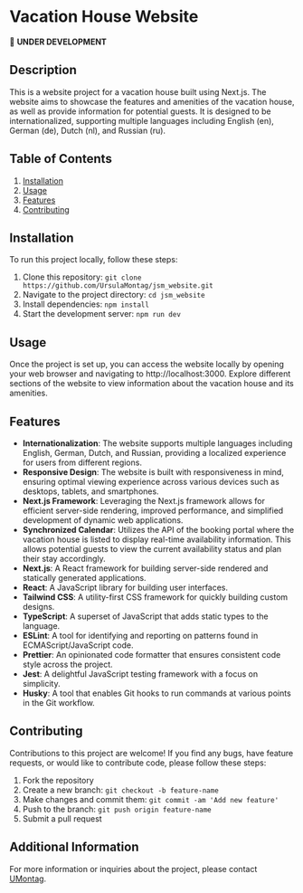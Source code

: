 # Vacation House Website
🔴 **UNDER DEVELOPMENT**

## Description

This is a website project for a vacation house built using Next.js. The website aims to showcase the features and amenities of the vacation house, as well as provide information for potential guests. It is designed to be internationalized, supporting multiple languages including English (en), German (de), Dutch (nl), and Russian (ru).

## Table of Contents

1. [Installation](#installation)
2. [Usage](#usage)
3. [Features](#features)
4. [Contributing](#contributing)

## Installation

To run this project locally, follow these steps:

1. Clone this repository: `git clone https://github.com/UrsulaMontag/jsm_website.git`
2. Navigate to the project directory: `cd jsm_website`
3. Install dependencies: ``npm install``
4. Start the development server: ``npm run dev``

## Usage

Once the project is set up, you can access the website locally by opening your web browser and navigating to http://localhost:3000. Explore different sections of the website to view information about the vacation house and its amenities.

## Features

- **Internationalization**: The website supports multiple languages including English, German, Dutch, and Russian, providing a localized experience for users from different regions.
- **Responsive Design**: The website is built with responsiveness in mind, ensuring optimal viewing experience across various devices such as desktops, tablets, and smartphones.
- **Next.js Framework**: Leveraging the Next.js framework allows for efficient server-side rendering, improved performance, and simplified development of dynamic web applications.
- **Synchronized Calendar**: Utilizes the API of the booking portal where the vacation house is listed to display real-time availability information. This allows potential guests to view the current availability status and plan their stay accordingly.
- **Next.js**: A React framework for building server-side rendered and statically generated applications.
- **React**: A JavaScript library for building user interfaces.
- **Tailwind CSS**: A utility-first CSS framework for quickly building custom designs.
- **TypeScript**: A superset of JavaScript that adds static types to the language.
- **ESLint**: A tool for identifying and reporting on patterns found in ECMAScript/JavaScript code.
- **Prettier**: An opinionated code formatter that ensures consistent code style across the project.
- **Jest**: A delightful JavaScript testing framework with a focus on simplicity.
- **Husky**: A tool that enables Git hooks to run commands at various points in the Git workflow.

## Contributing

Contributions to this project are welcome! If you find any bugs, have feature requests, or would like to contribute code, please follow these steps:

1. Fork the repository
2. Create a new branch: `git checkout -b feature-name`
3. Make changes and commit them: `git commit -am 'Add new feature'`
4. Push to the branch: `git push origin feature-name`
5. Submit a pull request

## Additional Information

For more information or inquiries about the project, please contact [UMontag](mailto:montagu666@gmail.com).
